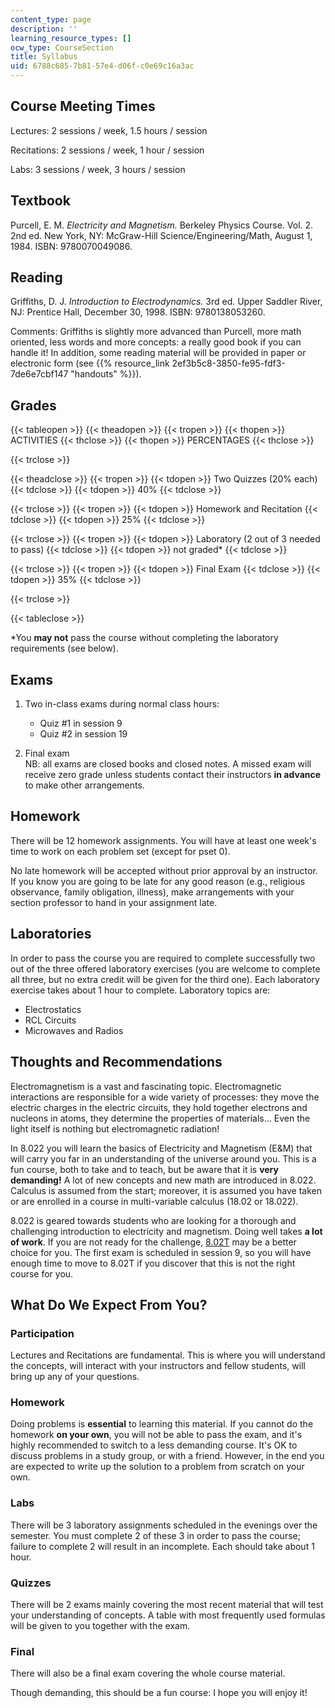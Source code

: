 ```yaml
---
content_type: page
description: ''
learning_resource_types: []
ocw_type: CourseSection
title: Syllabus
uid: 6788c685-7b81-57e4-d06f-c0e69c16a3ac
---
```


Course Meeting Times
--------------------

Lectures: 2 sessions / week, 1.5 hours / session

Recitations: 2 sessions / week, 1 hour / session

Labs: 3 sessions / week, 3 hours / session

Textbook
--------

Purcell, E. M. _Electricity and Magnetism._ Berkeley Physics Course. Vol. 2. 2nd ed. New York, NY: McGraw-Hill Science/Engineering/Math, August 1, 1984. ISBN: 9780070049086.

Reading
-------

Griffiths, D. J. _Introduction to Electrodynamics._ 3rd ed. Upper Saddler River, NJ: Prentice Hall, December 30, 1998. ISBN: 9780138053260.

Comments: Griffiths is slightly more advanced than Purcell, more math oriented, less words and more concepts: a really good book if you can handle it! In addition, some reading material will be provided in paper or electronic form (see {{% resource_link 2ef3b5c8-3850-fe95-fdf3-7de6e7cbf147 "handouts" %}}).

Grades
------

{{< tableopen >}}
{{< theadopen >}}
{{< tropen >}}
{{< thopen >}}
ACTIVITIES
{{< thclose >}}
{{< thopen >}}
PERCENTAGES
{{< thclose >}}

{{< trclose >}}

{{< theadclose >}}
{{< tropen >}}
{{< tdopen >}}
Two Quizzes (20% each)
{{< tdclose >}}
{{< tdopen >}}
40%
{{< tdclose >}}

{{< trclose >}}
{{< tropen >}}
{{< tdopen >}}
Homework and Recitation
{{< tdclose >}}
{{< tdopen >}}
25%
{{< tdclose >}}

{{< trclose >}}
{{< tropen >}}
{{< tdopen >}}
Laboratory (2 out of 3 needed to pass)
{{< tdclose >}}
{{< tdopen >}}
not graded\*
{{< tdclose >}}

{{< trclose >}}
{{< tropen >}}
{{< tdopen >}}
Final Exam
{{< tdclose >}}
{{< tdopen >}}
35%
{{< tdclose >}}

{{< trclose >}}

{{< tableclose >}}

\*You **may not** pass the course without completing the laboratory requirements (see below).

**Exams**
---------

1.  Two in-class exams during normal class hours:
    *   Quiz #1 in session 9
    *   Quiz #2 in session 19  
          
        
2.  Final exam  
    NB: all exams are closed books and closed notes. A missed exam will receive zero grade unless students contact their instructors **in advance** to make other arrangements.

**Homework**
------------

There will be 12 homework assignments. You will have at least one week's time to work on each problem set (except for pset 0).

No late homework will be accepted without prior approval by an instructor. If you know you are going to be late for any good reason (e.g., religious observance, family obligation, illness), make arrangements with your section professor to hand in your assignment late.

**Laboratories**
----------------

In order to pass the course you are required to complete successfully two out of the three offered laboratory exercises (you are welcome to complete all three, but no extra credit will be given for the third one). Each laboratory exercise takes about 1 hour to complete. Laboratory topics are:

*   Electrostatics
*   RCL Circuits
*   Microwaves and Radios

**Thoughts and Recommendations**
--------------------------------

Electromagnetism is a vast and fascinating topic. Electromagnetic interactions are responsible for a wide variety of processes: they move the electric charges in the electric circuits, they hold together electrons and nucleons in atoms, they determine the properties of materials… Even the light itself is nothing but electromagnetic radiation!

In 8.022 you will learn the basics of Electricity and Magnetism (E&M) that will carry you far in an understanding of the universe around you. This is a fun course, both to take and to teach, but be aware that it is **very demanding!** A lot of new concepts and new math are introduced in 8.022. Calculus is assumed from the start; moreover, it is assumed you have taken or are enrolled in a course in multi-variable calculus (18.02 or 18.022).

8.022 is geared towards students who are looking for a thorough and challenging introduction to electricity and magnetism. Doing well takes **a lot of work**. If you are not ready for the challenge, [8.02T](/courses/8-02t-electricity-and-magnetism-spring-2005) may be a better choice for you. The first exam is scheduled in session 9, so you will have enough time to move to 8.02T if you discover that this is not the right course for you.

What Do We Expect From You?
---------------------------

### Participation

Lectures and Recitations are fundamental. This is where you will understand the concepts, will interact with your instructors and fellow students, will bring up any of your questions.

### Homework

Doing problems is **essential** to learning this material. If you cannot do the homework **on your own**, you will not be able to pass the exam, and it's highly recommended to switch to a less demanding course. It's OK to discuss problems in a study group, or with a friend. However, in the end you are expected to write up the solution to a problem from scratch on your own.

### Labs

There will be 3 laboratory assignments scheduled in the evenings over the semester. You must complete 2 of these 3 in order to pass the course; failure to complete 2 will result in an incomplete. Each should take about 1 hour.

### Quizzes

There will be 2 exams mainly covering the most recent material that will test your understanding of concepts. A table with most frequently used formulas will be given to you together with the exam.

### Final

There will also be a final exam covering the whole course material.

Though demanding, this should be a fun course: I hope you will enjoy it!